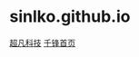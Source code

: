 # sinlko.github.io
<a href="https://sinlko.github.io/day6--元素类型/code/html/超凡科技.html">超凡科技</a>
<a href="https://sinlko.github.io/day5--%E9%A1%B5%E9%9D%A2%E7%BB%83%E4%B9%A0/code/html/%E5%8D%83%E9%94%8B%E9%A6%96%E9%A1%B5.html">千锋首页</a>
